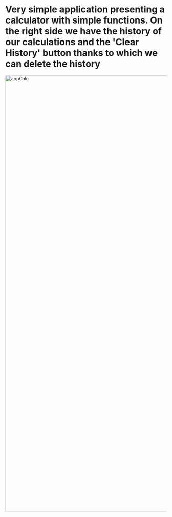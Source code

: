 <h1>Very simple application presenting a calculator with simple functions. On the right side we have the history of our calculations and the 'Clear History' button thanks to which we can delete the history</h1>
<img width="1362" alt="appCalc" src="https://user-images.githubusercontent.com/92649325/186397303-fde0f012-6ef7-43a1-82e9-c24e24b849f6.png">
